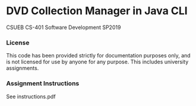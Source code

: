 # DVD Collection Manager in Java CLI
CSUEB CS-401 Software Development SP2019

### License
This code has been provided strictly for documentation purposes only, and is not licensed for use by anyone for any purpose. This includes university assignments.

### Assignment Instructions
See instructions.pdf
